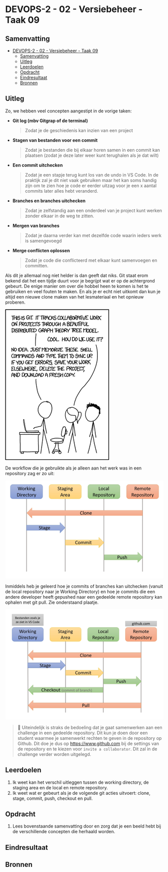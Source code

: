 # DEVOPS-2 - 02 - Versiebeheer - Taak 09

## Samenvatting

- [DEVOPS-2 - 02 - Versiebeheer - Taak 09](#devops-2---02---versiebeheer---taak-09)
  - [Samenvatting](#samenvatting)
  - [Uitleg](#uitleg)
  - [Leerdoelen](#leerdoelen)
  - [Opdracht](#opdracht)
  - [Eindresultaat](#eindresultaat)
  - [Bronnen](#bronnen)

## Uitleg

Zo, we hebben veel concepten aangestipt in de vorige taken:
* **Git log (mbv Gitgrap of de terminal)**
  > Zodat je de geschiedenis kan inzien van een project

* **Stagen van bestanden voor een commit**
  > Zodat je bestanden die bij elkaar horen samen in een commit kan plaatsen (zodat je deze later weer kunt terughalen als je dat wilt)

* **Een commit uitchecken**
  > Zodat je een stapje terug kunt los van de undo in VS Code. In de praktijk zal je dit niet vaak gebruiken maar het kan soms handig zijn om te zien hoe je code er eerder uitzag voor je een x aantal commits later alles hebt veranderd.

* **Branches en branches uitchecken**
  > Zodat je zelfstandig aan een onderdeel van je project kunt werken zonder elkaar in de weg te zitten. 

* **Mergen van branches**
  > Zodat je daarna verder kan met dezelfde code waarin ieders werk is samengevoegd

* **Merge conflicten oplossen**
  > Zodat je code die conflicteerd met elkaar kunt samenvoegen en committen.

Als dit je allemaal nog niet helder is dan geeft dat niks. Git staat erom bekend dat het een tijdje duurt voor je begrijpt wat er op de achtergrond gebeurt. De enige manier om over die hobbel heen te komen is het te gebruiken en veel fouten te maken. En als je er echt niet uitkomt dan kun je altijd een nieuwe clone maken van het lesmateriaal en het opnieuw proberen.

![Git is moeilijk!](img/xkcd-git.png)

De workflow die je gebruikte als je alleen aan het werk was in een repository zag er zo uit:

![](img/git-overview-single-developer.jpg)

Inmiddels heb je geleerd hoe je commits of branches kan uitchecken (vanuit de local repository naar je Working Directory) en hoe je commits die een andere developer heeft gepushed naar een gedeelde remote repository kan ophalen met git pull. Zie onderstaand plaatje.

![](img/git-overview-multiple-developer.jpg)

> :rocket: Uiteindelijk is straks de bedoeling dat je gaat samenwerken aan een challenge in een gedeelde repository. Dit kun je doen door een student waarmee je samenwerkt rechten te geven in de repository op Github. Dit doe je dus op https://www.github.com bij de settings van de repository en te kiezen voor `invite a collaborator`. Dit zal in de challenge verder worden uitgelegd.

## Leerdoelen

1. Ik weet kan het verschil uitleggen tussen de working directory, de staging area en de local en remote repository.
2. Ik weet wat er gebeurt als je de volgende git acties uitvoert: clone, stage, commit, push, checkout en pull.

## Opdracht

1. Lees bovenstaande samenvatting door en zorg dat je een beeld hebt bij de verschillende concepten die herhaald worden.

## Eindresultaat



## Bronnen
